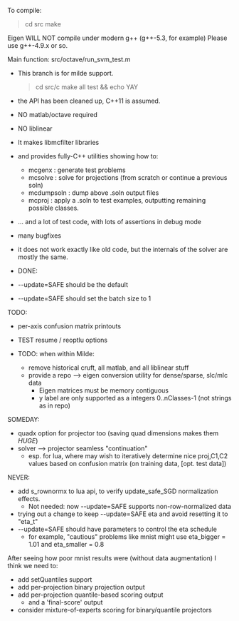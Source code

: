 To compile: 

> cd src
> make

Eigen WILL NOT compile under modern g++ (g++-5.3, for example)
Please use g++-4.9.x or so.

Main function: src/octave/run_svm_test.m

- This branch is for milde support.
	> cd src/c
	> make all test && echo YAY
- the API has been cleaned up, C++11 is assumed.
- NO matlab/octave required
- NO liblinear
- It makes libmcfilter libraries
- and provides fully-C++ utilities showing how to:
  - mcgenx : generate test problems
  - mcsolve : solve for projections (from scratch or continue a previous soln)
  - mcdumpsoln : dump above .soln output files
  - mcproj : apply a .soln to test examples, outputting remaining possible classes.
- ... and a lot of test code, with lots of assertions in debug mode
- many bugfixes

- it does not work exactly like old code, but the internals of the solver are mostly
  the same.

- DONE:
 - --update=SAFE should be the default
 - --update=SAFE should set the batch size to 1

TODO:
 - per-axis confusion matrix printouts
 - TEST resume / reoptlu options 

- TODO: when within Milde:
  - remove historical cruft, all matlab, and all liblinear stuff
  - provide a repo --> eigen conversion utility for dense/sparse, slc/mlc data
    - Eigen matrices must be memory contiguous
    - y label are only supported as a integers 0..nClasses-1 (not strings as in repo)

SOMEDAY:
 - quadx option for projector too (saving quad dimensions makes them *HUGE*)
 - solver --> projector seamless "continuation"
   - esp. for lua, where may wish to iteratively determine nice proj,C1,C2
     values based on confusion matrix (on training data, [opt. test data])

NEVER:
 - add s_rownormx to lua api, to verify update_safe_SGD normalization effects.
   - Not needed: now --update=SAFE supports non-row-normalized data
 - trying out a change to keep --update=SAFE eta and avoid resetting it to "eta_t"
 - --update=SAFE should have parameters to control the eta schedule
   - for example, "cautious" problems like mnist might use
     eta_bigger = 1.01 and eta_smaller = 0.8

After seeing how poor mnist results were (without data augmentation)
I think we need to:
 - add setQuantiles support
 - add per-projection binary projection output
 - add per-projection quantile-based scoring output
   - and a 'final-score' output
 - consider mixture-of-experts scoring for binary/quantile projectors
